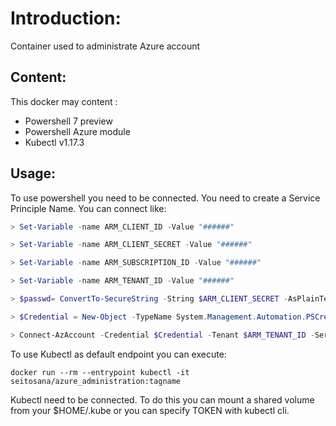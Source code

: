# Introduction:
Container used to administrate Azure account

## Content:

This docker may content :
- Powershell 7 preview
- Powershell Azure module
- Kubectl v1.17.3 

## Usage:

To use powershell you need to be connected. You need to create a Service Principle Name. You can connect like:


```powershell
> Set-Variable -name ARM_CLIENT_ID -Value "######"

> Set-Variable -name ARM_CLIENT_SECRET -Value "######"

> Set-Variable -name ARM_SUBSCRIPTION_ID -Value "######"

> Set-Variable -name ARM_TENANT_ID -Value "######"

> $passwd= ConvertTo-SecureString -String $ARM_CLIENT_SECRET -AsPlainText -Force

> $Credential = New-Object -TypeName System.Management.Automation.PSCredential -ArgumentList  $ARM_CLIENT_ID, $passwd

> Connect-AzAccount -Credential $Credential -Tenant $ARM_TENANT_ID -ServicePrincipal
```

To use Kubectl as default endpoint you can execute:

```Docker
docker run --rm --entrypoint kubectl -it seitosana/azure_administration:tagname 
```

Kubectl need to be connected. To do this you can mount a shared volume from your $HOME/.kube or you can specify TOKEN with kubectl cli. 
